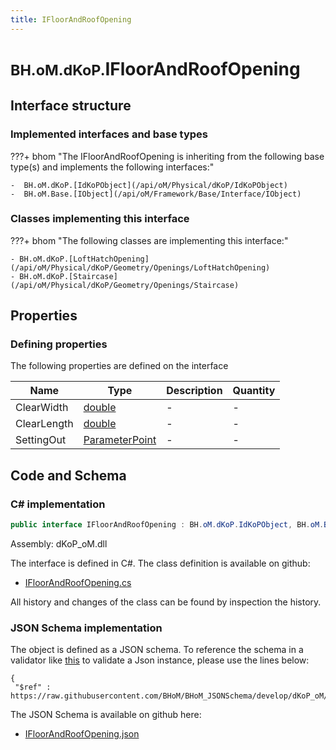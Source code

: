 ```yaml
---
title: IFloorAndRoofOpening
---
```


# <small>BH.oM.dKoP.</small>**IFloorAndRoofOpening**



## Interface structure

### Implemented interfaces and base types

???+ bhom "The IFloorAndRoofOpening is inheriting from the following base type(s) and implements the following interfaces:"

    -  BH.oM.dKoP.[IdKoPObject](/api/oM/Physical/dKoP/IdKoPObject)
    -  BH.oM.Base.[IObject](/api/oM/Framework/Base/Interface/IObject)


### Classes implementing this interface

???+ bhom "The following classes are implementing this interface:"

    - BH.oM.dKoP.[LoftHatchOpening](/api/oM/Physical/dKoP/Geometry/Openings/LoftHatchOpening)
    - BH.oM.dKoP.[Staircase](/api/oM/Physical/dKoP/Geometry/Openings/Staircase)


## Properties



### Defining properties

The following properties are defined on the interface

| Name             | Type             | Description      | Quantity         |
|------------------|------------------|------------------|------------------|
| ClearWidth | [double](https://learn.microsoft.com/en-us/dotnet/api/System.Double?view=netstandard-2.0) | - | - |
| ClearLength | [double](https://learn.microsoft.com/en-us/dotnet/api/System.Double?view=netstandard-2.0) | - | - |
| SettingOut | [ParameterPoint](/api/oM/Physical/dKoP/Geometry/ParameterPoint) | - | - |


## Code and Schema

### C# implementation

``` C# title="C#"
public interface IFloorAndRoofOpening : BH.oM.dKoP.IdKoPObject, BH.oM.Base.IObject
```

Assembly: dKoP_oM.dll

The interface is defined in C#. The class definition is available on github:

- [IFloorAndRoofOpening.cs](https://github.com/BHoM/dKoP_Toolkit/blob/develop/dKoP_oM/Geometry\Openings\IFloorAndRoofOpening.cs)

All history and changes of the class can be found by inspection the history.
### JSON Schema implementation

The object is defined as a JSON schema. To reference the schema in a validator like [this](https://www.jsonschemavalidator.net/) to validate a Json instance, please use the lines below:

``` { .json .copy .select } title="JSON Schema"
{
 "$ref" : https://raw.githubusercontent.com/BHoM/BHoM_JSONSchema/develop/dKoP_oM/IFloorAndRoofOpening.json}
```

The JSON Schema is available on github here:

- [IFloorAndRoofOpening.json](https://github.com/BHoM/BHoM_JSONSchema/blob/develop/dKoP_oM/IFloorAndRoofOpening.json)
